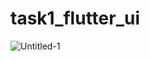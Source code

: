 # task1_flutter_ui

![Untitled-1](https://user-images.githubusercontent.com/71869511/149754726-a46a5b16-ac1f-4c34-b779-468cc42a8d99.png)
